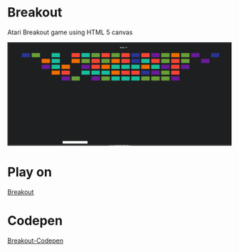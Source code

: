 # Breakout
Atari Breakout game using HTML 5 canvas

![Image of Breakout](Breakout.png)

# Play on
<a href="http://ganeshmkumar.github.io/Breakout">Breakout</a>

# Codepen
<a href="https://codepen.io/ganeshkumarm/pen/qjqRMK">Breakout-Codepen</a>
